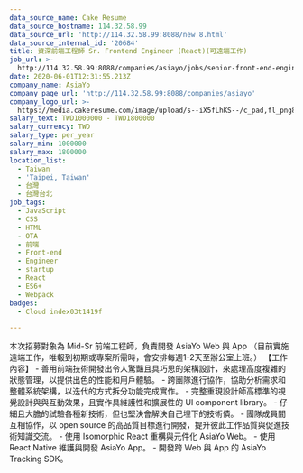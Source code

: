 ```yaml
---
data_source_name: Cake Resume
data_source_hostname: 114.32.58.99
data_source_url: 'http://114.32.58.99:8088/new 8.html'
data_source_internal_id: '20684'
title: 資深前端工程師 Sr. Frontend Engineer (React)(可遠端工作)
job_url: >-
  http://114.32.58.99:8088/companies/asiayo/jobs/senior-front-end-engineer-e539e4
date: 2020-06-01T12:31:55.213Z
company_name: AsiaYo
company_page_url: 'http://114.32.58.99:8088/companies/asiayo'
company_logo_url: >-
  https://media.cakeresume.com/image/upload/s--iX5fLhKS--/c_pad,fl_png8,h_200,w_200/v1615457959/ebd5fdfpgtabrmieoidu.png
salary_text: TWD1000000 - TWD1800000
salary_currency: TWD
salary_type: per_year
salary_min: 1000000
salary_max: 1800000
location_list:
  - Taiwan
  - 'Taipei, Taiwan'
  - 台灣
  - 台灣台北
job_tags:
  - JavaScript
  - CSS
  - HTML
  - OTA
  - 前端
  - Front-end
  - Engineer
  - startup
  - React
  - ES6+
  - Webpack
badges:
  - Cloud index03t1419f

---
```


本次招募對象為 Mid-Sr 前端工程師，負責開發 AsiaYo Web 與 App （目前實施遠端工作，唯報到初期或專案所需時，會安排每週1-2天至辦公室上班。） 【工作內容】 - 善用前端技術開發出令人驚豔且具巧思的架構設計，來處理高度複雜的狀態管理，以提供出色的性能和用戶體驗。 - 跨團隊進行協作，協助分析需求和整體系統架構，以迭代的方式拆分功能完成實作。 - 完整重現設計師高標準的視覺設計與與互動效果，且實作具維護性和擴展性的 UI component library。 - 仔細且大膽的試驗各種新技術，但也堅決會解決自己埋下的技術債。 - 團隊成員間互相協作，以 open source 的高品質目標進行開發，提升彼此工作品質與促進技術知識交流。 - 使用 Isomorphic React 重構與元件化 AsiaYo Web。 - 使用 React Native 維護與開發 AsiaYo App。 - 開發跨 Web 與 App 的 AsiaYo Tracking SDK。